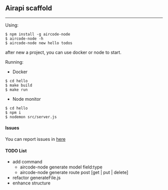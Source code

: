 ## Airapi scaffold

----

Using:

```shell
$ npm install -g aircode-node
$ aircode-node -h
$ aircode-node new hello todos
```

after new a project, you can use docker or node to start.

Running:

- Docker
```shell
$ cd hello
$ make build
$ make run
```

- Node monitor
```shell
$ cd hello
$ npm i
$ nodemon src/server.js
```

#### Issues

You can report issues in [here](https://github.com/ACOTeam/aircode-node/issues)

#### TODO List

- add command
	- aircode-node generate model field:type
	- aircode-node generate route post [get | put | delete]
- refactor generateFile.js
- enhance structure
